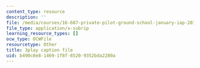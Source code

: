 ```yaml
---
content_type: resource
description: ''
file: /media/courses/16-687-private-pilot-ground-school-january-iap-2019/b490c0e814691f8f85209352bda2280a_xsO2Ip6eiaY.srt
file_type: application/x-subrip
learning_resource_types: []
ocw_type: OCWFile
resourcetype: Other
title: 3play caption file
uid: b490c0e8-1469-1f8f-8520-9352bda2280a
---
```


